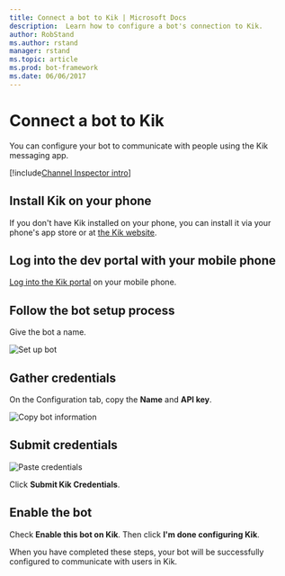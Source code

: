 ```yaml
---
title: Connect a bot to Kik | Microsoft Docs
description:  Learn how to configure a bot's connection to Kik.
author: RobStand
ms.author: rstand
manager: rstand
ms.topic: article
ms.prod: bot-framework
ms.date: 06/06/2017
---
```


# Connect a bot to Kik

You can configure your bot to communicate with people using the Kik messaging app.

[!include[Channel Inspector intro](~/includes/snippet-channel-inspector.md)]

## Install Kik on your phone

If you don't have Kik installed on your phone, you can install it via your phone's app store or at [the Kik website](https://www.kik.com/).

## Log into the dev portal with your mobile phone

[Log into the Kik portal](https://dev.kik.com) on your mobile phone.

## Follow the bot setup process

Give the bot a name.

![Set up bot](~/media/channels/kik-phone.png)

## Gather credentials

On the Configuration tab, copy the **Name** and **API key**. 

![Copy bot information](~/media/channels/kik-configure.png)

## Submit credentials

![Paste credentials](~/media/channels/kik-creds.png)

Click **Submit Kik Credentials**.

## Enable the bot
Check **Enable this bot on Kik**. Then click **I'm done configuring Kik**. 

When you have completed these steps, your bot will be successfully configured to communicate with users in Kik.


